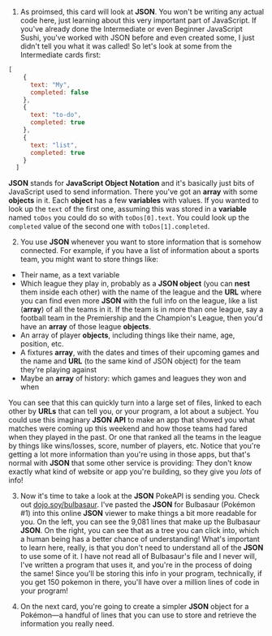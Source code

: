 1. As proimsed, this card will look at **JSON**. You won't be writing any actual code here, just learning about this very important part of JavaScript. If you've already done the Intermediate or even Beginner JavaScript Sushi, you've worked with JSON before and even created some, I just didn't tell you what it was called! So let's look at some from the Intermediate cards first:

  ```JavaScript
  [
      {
        text: "My",
        completed: false
      },
      {
        text: "to-do",
        completed: true
      },
      {
        text: "list",
        completed: true
      }
    ]
  ```
  **JSON** stands for **JavaScript Object Notation** and it's basically just bits of JavaScript used to send information. There you've got an **array** with some **objects** in it. Each **object** has a few **variables** with values. If you wanted to look up the `text` of the first one, assuming this was stored in a **variable** named `toDos` you could do so with `toDos[0].text`. You could look up the `completed` value of the second one with `toDos[1].completed`.

2. You use **JSON** whenever you want to store information that is somehow connected. For example, if you have a list of information about a sports team, you might want to store things like:
  * Their name, as a text variable
  * Which league they play in, probably as a **JSON object** (you can **nest** them inside each other) with the name of the league and the **URL** where you can find even more **JSON** with the full info on the league, like a list (**array**) of all the teams in it. If the team is in more than one league, say a football team in the Premiership and the Champion's League, then you'd have an **array** of those league **objects**.
  * An array of player **objects**, including things like their name, age, position, etc.
  * A fixtures **array**, with the dates and times of their upcoming games and the name and **URL** (to the same kind of JSON object) for the team they're playing against
  * Maybe an **array** of history: which games and leagues they won and when

You can see that this can quickly turn into a large set of files, linked to each other by **URLs** that can tell you, or your program, a lot about a subject. You could use this imaginary **JSON** **API** to make an app that showed you what matches were coming up this weekend and how those teams had fared when they played in the past. Or one that ranked all the teams in the league by things like wins/losses, score, number of players, etc. Notice that you're getting a lot more information than you're using in those apps, but that's normal with **JSON** that some other service is providing: They don't know exactly what kind of website or app you're building, so they give you *lots* of info!

3. Now it's time to take a look at the **JSON** PokeAPI is sending you. Check out [dojo.soy/bulbasaur](http://dojo.soy/bulbasaur). I've pasted the **JSON** for Bulbasaur (Pokémon #1) into this online **JSON** viewer to make things a bit more readable for you. On the left, you can see the 9,081 lines that make up the Bulbasaur **JSON**. On the right, you can see that as a tree you can click into, which a human being has a better chance of understanding! What's important to learn here, really, is that you don't need to understand all of the **JSON** to use some of it. I have not read all of Bulbasaur's file and I never will, I've written a program that uses it, and you're in the process of doing the same! Since you'll be storing this info in your program, technically, if you get 150 pokemon in there, you'll have over a million lines of code in your program!

4. On the next card, you're going to create a simpler **JSON** object for a Pokémon—a handful of lines that you can use to store and retrieve the information you really need. 